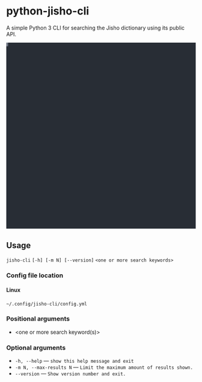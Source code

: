 # python-jisho-cli
A simple Python 3 CLI for searching the Jisho dictionary using its public API.

![CLI example](example.svg?raw=true)

## Usage

`jisho-cli` `[-h] [-m N] [--version]` `<one or more search keywords>`

### Config file location

#### Linux
`~/.config/jisho-cli/config.yml`

### Positional arguments
  - <one or more search keyword(s)>

### Optional arguments
  - `-h, --help` ― `show this help message and exit`
  - `-m N, --max-results N` ― `Limit the maximum amount of results shown.`
  - `--version` ― `Show version number and exit.`
